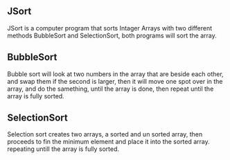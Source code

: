 ## JSort

JSort is a computer program that sorts Intager Arrays with two different methods BubbleSort and SelectionSort, both programs will sort the array.

## BubbleSort

Bubble sort will look at two numbers in the array that are beside each other, and swap them if the second is larger, then it will move one spot over in the array, and do the samething, until the array is done, then repeat until the array is fully sorted.

## SelectionSort
Selection sort creates two arrays, a sorted and un sorted array, then proceeds to fin the minimum element and place it into the sorted array. repeating untill the array is fully sorted.

